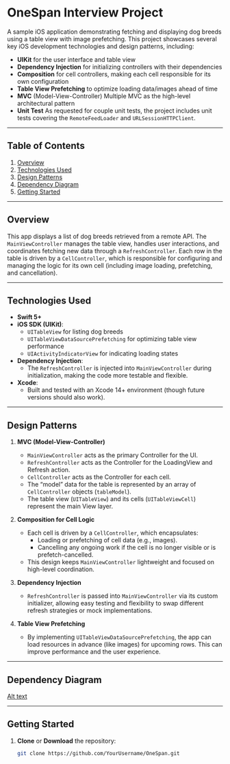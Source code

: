 # OneSpan Interview Project

A sample iOS application demonstrating fetching and displaying dog breeds using a table view with image prefetching. This project showcases several key iOS development technologies and design patterns, including:

- **UIKit** for the user interface and table view
- **Dependency Injection** for initializing controllers with their dependencies
- **Composition** for cell controllers, making each cell responsible for its own configuration
- **Table View Prefetching** to optimize loading data/images ahead of time
- **MVC** (Model-View-Controller) Multiple MVC as the high-level architectural pattern
- **Unit Test** As requested for couple unit tests, the project includes unit tests covering the `RemoteFeedLoader` and `URLSessionHTTPClient`.

---

## Table of Contents

1. [Overview](#overview)
2. [Technologies Used](#technologies-used)
3. [Design Patterns](#design-patterns)
4. [Dependency Diagram](#dependency-diagram)
5. [Getting Started](#getting-started)

---

## Overview

This app displays a list of dog breeds retrieved from a remote API. The `MainViewController` manages the table view, handles user interactions, and coordinates fetching new data through a `RefreshController`. Each row in the table is driven by a `CellController`, which is responsible for configuring and managing the logic for its own cell (including image loading, prefetching, and cancellation).

---

## Technologies Used

- **Swift 5+**
- **iOS SDK (UIKit)**:
  - `UITableView` for listing dog breeds
  - `UITableViewDataSourcePrefetching` for optimizing table view performance
  - `UIActivityIndicatorView` for indicating loading states
- **Dependency Injection**:
  - The `RefreshController` is injected into `MainViewController` during initialization, making the code more testable and flexible.
- **Xcode**:
  - Built and tested with an Xcode 14+ environment (though future versions should also work).

---

## Design Patterns

1. **MVC (Model-View-Controller)**

   - `MainViewController` acts as the primary Controller for the UI.
   - `RefreshController` acts as the Controller for the LoadingView and Refresh action.
   - `CellController` acts as the Controller for each cell.
   - The “model” data for the table is represented by an array of `CellController` objects (`tableModel`).
   - The table view (`UITableView`) and its cells (`UITableViewCell`) represent the main View layer.

2. **Composition for Cell Logic**

   - Each cell is driven by a `CellController`, which encapsulates:
     - Loading or prefetching of cell data (e.g., images).
     - Cancelling any ongoing work if the cell is no longer visible or is prefetch-cancelled.
   - This design keeps `MainViewController` lightweight and focused on high-level coordination.

3. **Dependency Injection**

   - `RefreshController` is passed into `MainViewController` via its custom initializer, allowing easy testing and flexibility to swap different refresh strategies or mock implementations.

4. **Table View Prefetching**
   - By implementing `UITableViewDataSourcePrefetching`, the app can load resources in advance (like images) for upcoming rows. This can improve performance and the user experience.

---

## Dependency Diagram

[Alt text](./OneSpan%20Dependency%20Diagram.png 'Dependency Diagram')

---

## Getting Started

1. **Clone** or **Download** the repository:
   ```bash
   git clone https://github.com/YourUsername/OneSpan.git
   ```
